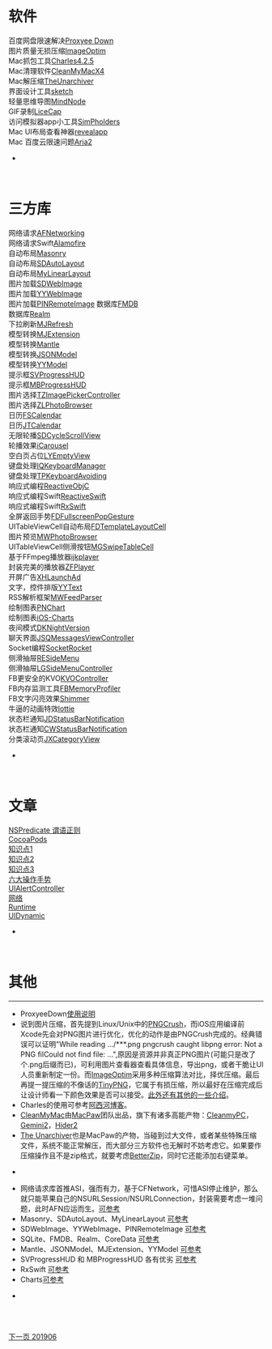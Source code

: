 

# 软件

>
百度网盘限速解决[Proxyee Down](https://www.lanzous.com/i4dcudc)<br>
图片质量无损压缩[ImageOptim](https://www.lanzous.com/i4dd3wf)<br>
Mac抓包工具[Charles4.2.5](https://www.lanzous.com/i4dd8yh)<br>
Mac清理软件[CleanMyMacX4](https://www.lanzous.com/i4dddoh)<br>
Mac解压缩[TheUnarchiver](https://www.lanzous.com/i4detza)<br>
界面设计工具[sketch](http://www.sketchcn.com/)<br>
轻量思维导图[MindNode](https://www.lanzous.com/i4dr48b)<br>
GIF录制[LiceCap](https://www.lanzous.com/i4dr9yh)<br>
访问模拟器app小工具[SimPholders](https://simpholders.com/)<br>
Mac UI布局查看神器[revealapp](https://revealapp.com/)<br>
Mac 百度云限速问题[Aria2](https://github.com/yangshun1029/aria2gui)<br>

-
<br>


# 三方库

>
网络请求[AFNetworking](https://github.com/AFNetworking/AFNetworking)<br>
网络请求Swift[Alamofire](https://github.com/Alamofire/Alamofire)<br>
自动布局[Masonry](https://github.com/SnapKit/Masonry)<br>
自动布局[SDAutoLayout](https://github.com/gsdios/SDAutoLayout)<br>
自动布局[MyLinearLayout](https://github.com/youngsoft/MyLinearLayout)<br>
图片加载[SDWebImage](https://github.com/SDWebImage/SDWebImage)<br>
图片加载[YYWebImage](https://github.com/ibireme/YYWebImage)<br>
图片加载[PINRemoteImage](https://github.com/pinterest/PINRemoteImage)
数据库[FMDB](https://github.com/ccgus/fmdb)<br>
数据库[Realm](https://github.com/realm/realm-cocoa)<br>
下拉刷新[MJRefresh](https://github.com/CoderMJLee/MJRefresh)<br>
模型转换[MJExtension](https://github.com/CoderMJLee/MJExtension)<br>
模型转换[Mantle](https://github.com/Mantle/Mantle)<br>
模型转换[JSONModel](https://github.com/jsonmodel/jsonmodel)<br>
模型转换[YYModel](https://github.com/ibireme/YYModel)<br>
提示框[SVProgressHUD](https://github.com/SVProgressHUD/SVProgressHUD)<br>
提示框[MBProgressHUD](https://github.com/jdg/MBProgressHUD)<br>
图片选择[TZImagePickerController](https://github.com/banchichen/TZImagePickerController)<br>
图片选择[ZLPhotoBrowser](https://github.com/longitachi/ZLPhotoBrowser)<br>
日历[FSCalendar](https://github.com/WenchaoD/FSCalendar)<br>
日历[JTCalendar](https://github.com/jonathantribouharet/JTCalendar)<br>
无限轮播[SDCycleScrollView](https://github.com/gsdios/SDCycleScrollView)<br>
轮播效果[iCarousel](https://github.com/nicklockwood/iCarousel)<br>
空白页占位[LYEmptyView](https://github.com/dev-liyang/LYEmptyView)<br>
键盘处理[IQKeyboardManager](https://github.com/hackiftekhar/IQKeyboardManager)<br>
键盘处理[TPKeyboardAvoiding](https://github.com/michaeltyson/TPKeyboardAvoiding)<br>
响应式编程[ReactiveObjC](https://github.com/ReactiveCocoa/ReactiveObjC)<br>
响应式编程Swift[ReactiveSwift](https://github.com/ReactiveCocoa/ReactiveSwift)<br>
响应式编程Swift[RxSwift](https://github.com/ReactiveX/RxSwift)<br>
全屏返回手势[FDFullscreenPopGesture](https://github.com/forkingdog/FDFullscreenPopGesture)<br>
UITableViewCell自动布局[FDTemplateLayoutCell](https://github.com/forkingdog/UITableView-FDTemplateLayoutCell)<br>
图片预览[MWPhotoBrowser](https://github.com/mwaterfall/MWPhotoBrowser)<br>
UITableViewCell侧滑按钮[MGSwipeTableCell](https://github.com/MortimerGoro/MGSwipeTableCell)<br>
基于FFmpeg播放器[ijkplayer](https://github.com/Bilibili/ijkplayer)<br>
封装完美的播放器[ZFPlayer](https://github.com/renzifeng/ZFPlayer)<br>
开屏广告[XHLaunchAd](https://github.com/CoderZhuXH/XHLaunchAd)<br>
文字，控件排版[YYText](https://github.com/ibireme/YYText)<br>
RSS解析框架[MWFeedParser](https://github.com/mwaterfall/MWFeedParser)<br>
绘制图表[PNChart](https://github.com/kevinzhow/PNChart)<br>
绘制图表[iOS-Charts](https://github.com/danielgindi/Charts)<br>
夜间模式[DKNightVersion](https://github.com/Draveness/DKNightVersion)<br>
聊天界面[JSQMessagesViewController](https://github.com/jessesquires/JSQMessagesViewController)<br>
Socket编程[SocketRocket](https://github.com/facebook/SocketRocket)<br>
侧滑抽屉[RESideMenu](https://github.com/romaonthego/RESideMenu)<br>
侧滑抽屉[LGSideMenuController](https://github.com/Friend-LGA/LGSideMenuController)<br>
FB更安全的KVO[KVOController](https://github.com/facebook/KVOController)<br>
FB内存监测工具[FBMemoryProfiler](https://github.com/facebook/FBMemoryProfiler)<br>
FB文字闪亮效果[Shimmer](https://github.com/facebook/Shimmer)<br>
牛逼的动画特效[lottie](https://github.com/airbnb/lottie-ios)<br>
状态栏通知[JDStatusBarNotification](https://github.com/calimarkus/JDStatusBarNotification)<br>
状态栏通知[CWStatusBarNotification](https://github.com/cezarywojcik/CWStatusBarNotification)<br>
分类滚动页[JXCategoryView](https://github.com/pujiaxin33/JXCategoryView)<br>

-
<br>


# 文章

>
[NSPredicate 谓语正则](https://www.jianshu.com/p/d4ebcd45cb2f)<br>
[CocoaPods](https://www.jianshu.com/p/b59ad9be542c)<br>
[知识点1](https://www.jianshu.com/p/4d4ac1a67086)<br>
[知识点2](https://www.jianshu.com/p/0346bc41a526)<br>
[知识点3](https://www.jianshu.com/p/fb6825244b83)<br>
[六大操作手势](https://www.jianshu.com/p/128d8f52aa91)<br>
[UIAlertController](https://www.jianshu.com/p/0f7c54903579)<br>
[网络](https://www.jianshu.com/p/24ed386773b2)<br>
[Runtime](https://www.jianshu.com/p/59729531c12d)<br>
[UIDynamic](https://www.jianshu.com/p/17ef459a4300)<br>

-
<br>


# 其他
 
----

>
* ProxyeeDown[使用说明](https://github.com/proxyee-down-org/proxyee-down/wiki/使用教程)<br>
* 说到图片压缩，首先提到Linux/Unix中的[PNGCrush](https://baike.baidu.com/item/Pngcrush/17398842)，而iOS应用编译前Xcode先会对PNG图片进行优化，优化的动作是由PNGCrush完成的。经典错误可以证明"While reading .../***.png pngcrush caught libpng error: Not a PNG filCould not find file: ...",原因是资源并非真正PNG图片(可能只是改了个.png后缀而已)，可利用图片查看器查看具体信息，导出png，或者干脆让UI人员重新制定一份。而[ImageOptim](https://imageoptim.com/mac)采用多种压缩算法对比，择优压缩。最后再提一提压缩的不像话的[TinyPNG](https://tinypng.com/)，它属于有损压缩，所以最好在压缩完成后让设计师看一下颜色效果是否可以接受。[此外还有其他的一些介绍](https://www.25xt.com/appdesign/16477.html)。
* Charles的使用可参考[阿西河博客](https://www.axihe.com/charles/charles/tutorial.html)。
* [CleanMyMac](http://www.mycleanmymac.com/)由[MacPaw](https://macpaw.com/)团队出品，旗下有诸多高能产物：[CleanmyPC](https://macpaw.com/cleanmypc)，[Gemini2](https://macpaw.com/gemini)，[Hider2](https://macpaw.com/hider)
* [The Unarchiver](https://macpaw.com/the-unarchiver)也是MacPaw的产物，当碰到过大文件，或者某些特殊压缩文件，系统不能正常解压，而大部分三方软件也无解时不妨考虑它。如果要作压缩操作且不是zip格式，就要考虑[BetterZip](http://www.betterzipcn.com/)，同时它还能添加右键菜单。

-
>
* 网络请求库首推ASI，强而有力，基于CFNetwork，可惜ASI停止维护，那么就只能苹果自己的NSURLSession/NSURLConnection，封装需要考虑一堆问题，此时AFN应运而生。[可参考](https://www.jianshu.com/p/24ed386773b2)
* Masonry、SDAutoLayout、MyLinearLayout [可参考](https://blog.csdn.net/u012411480/article/details/78034038)
* SDWebImage、YYWebImage、PINRemoteImage [可参考](https://blog.csdn.net/cool720/article/details/79405508)
* SQLite、FMDB、Realm、CoreData [可参考](https://www.jianshu.com/p/63eb713d9c76)
* Mantle、JSONModel、MJExtension、YYModel [可参考](https://www.jianshu.com/p/a0e57713f465)
* SVProgressHUD 和 MBProgressHUD 各有优劣 [可参考](https://my.oschina.net/ios122/blog/507807?fromerr=3thxLmMS)
* RxSwift [可参考](https://www.jianshu.com/p/f61a5a988590)
* Charts[可参考](https://www.jianshu.com/p/524036c43534)

-
<br>
<br>

[下一页 201906](https://github.com/starainDou/DDYDayly/blob/master/2019/201905.md)










